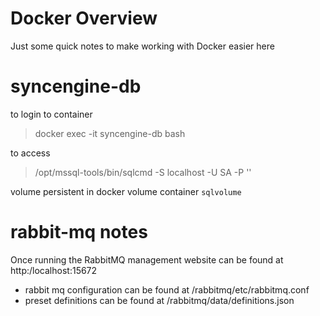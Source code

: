 # Docker Overview

Just some quick notes to make working with Docker easier here

# syncengine-db 
to login to container
> docker exec -it syncengine-db bash

to access 
> /opt/mssql-tools/bin/sqlcmd -S localhost -U SA -P '<PASSWORD>' 

volume persistent in docker volume container `sqlvolume`

# rabbit-mq notes

Once running the RabbitMQ management website can be found at http:/localhost:15672

* rabbit mq configuration can be found at /rabbitmq/etc/rabbitmq.conf
* preset definitions can be found at /rabbitmq/data/definitions.json